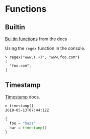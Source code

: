 # Functions

## Builtin

[Builtin functions](https://www.terraform.io/docs/configuration/functions.html) from the docs


Using the `regex` function in the console.

```
> regex("www.(.+)", "www.foo.com")
[
  "foo.com",
]
```

## Timestamp

[Timestamp](https://www.terraform.io/docs/configuration/functions/timestamp.html) docs.


```
> timestamp()
2018-05-13T07:44:12Z
```

```tf
{
  foo = "bazz"  
  bar = timestamp()
}
```
